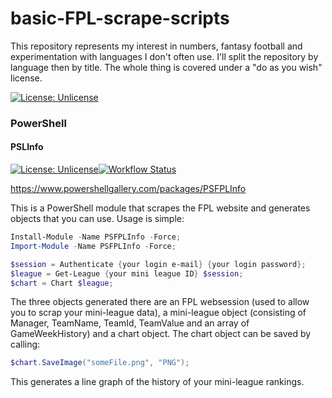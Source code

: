 # basic-FPL-scrape-scripts
This repository represents my interest in numbers, fantasy football and experimentation with languages I don't often use.  I'll split the repository by language then by title.  The whole thing is covered under a "do as you wish" license.

[![License: Unlicense](https://img.shields.io/badge/license-Unlicense-blue.svg)](http://unlicense.org/)

### PowerShell
#### PSLInfo
[![License: Unlicense](https://img.shields.io/badge/license-Unlicense-blue.svg)](http://unlicense.org/)[![Workflow Status](https://github.com/c-wilkinson/basic-FPL-scrape-scripts/workflows/Create%20Mini-League%20Chart/badge.svg)](https://github.com/c-wilkinson/basic-FPL-scrape-scripts/actions)

https://www.powershellgallery.com/packages/PSFPLInfo

This is a PowerShell module that scrapes the FPL website and generates objects that you can use.  Usage is simple:

```powershell
Install-Module -Name PSFPLInfo -Force; 
Import-Module -Name PSFPLInfo -Force; 

$session = Authenticate {your login e-mail} {your login password};
$league = Get-League {your mini league ID} $session;
$chart = Chart $league;
```

The three objects generated there are an FPL websession (used to allow you to scrap your mini-league data), a mini-league object (consisting of Manager, TeamName, TeamId, TeamValue and an array of GameWeekHistory) and a chart object.  The chart object can be saved by calling:

```powershell
$chart.SaveImage("someFile.png", "PNG");
```

This generates a line graph of the history of your mini-league rankings.

